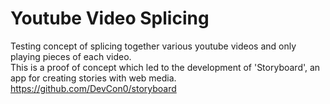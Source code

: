 # Youtube Video Splicing
Testing concept of splicing together various youtube videos and only playing pieces of each video.  
This is a proof of concept which led to the development of 'Storyboard', an app for creating stories with web media.  
https://github.com/DevCon0/storyboard
